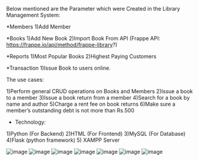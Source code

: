 Below mentioned are the Parameter which were Created in the Library Management System:

*Members
 1)Add Member

*Books
1)Add New Book
2)Import Book From API (Frappe API: https://frappe.io/api/method/frappe-library?)

*Reports
1)Most Popular Books
2)Highest Paying Customers

*Transaction
1)Issue Book to users online.

The use cases:

1)Perform general CRUD operations on Books and Members
2)Issue a book to a member
3)Issue a book return from a member
4)Search for a book by name and author
5)Charge a rent fee on book returns
6)Make sure a member’s outstanding debt is not more than Rs.500

* Technology:

1)Python (For Backend)
2)HTML   (For Frontend)
3)MySQL (For Database) 
4)Flask (python framework)
5) XAMPP Server 



![image](https://github.com/thecoolguy31/Library-Management-Web-Application/assets/123048334/fc76c099-c3ff-4d62-8c1b-62530abdc2c6)
![image](https://github.com/thecoolguy31/Library-Management-Web-Application/assets/123048334/1ff1a952-0846-43b5-bc84-12318776ca1d)
![image](https://github.com/thecoolguy31/Library-Management-Web-Application/assets/123048334/815976c5-7f1e-4b01-8d2c-d393dc9ed230)
![image](https://github.com/thecoolguy31/Library-Management-Web-Application/assets/123048334/35e653b9-a677-4ec2-9838-70b750527ed2)
![image](https://github.com/thecoolguy31/Library-Management-Web-Application/assets/123048334/f81e2450-69d2-4def-8848-3666c94e3738)
![image](https://github.com/thecoolguy31/Library-Management-Web-Application/assets/123048334/c397bc7a-7531-4a44-8730-321b746afce3)
![image](https://github.com/thecoolguy31/Library-Management-Web-Application/assets/123048334/0a73b4d0-e6d8-4372-99fc-c426a03d3b96)






